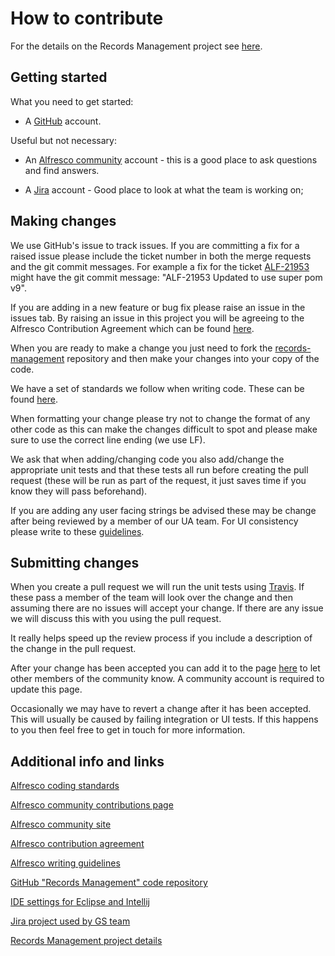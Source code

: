 # How to contribute
For the details on the Records Management project see [here](https://community.alfresco.com/docs/DOC-6387-project-overview-records-management).

## Getting started
What you need to get started:

* A [GitHub](https://github.com/) account.

Useful but not necessary:

* An [Alfresco community](https://community.alfresco.com/) account - this is a good place to ask questions and find answers. 

* A [Jira](https://issues.alfresco.com/jira/projects/RM/issues/?filter=allopenissues) account - Good place to look at what the team is working on;

## Making changes

We use GitHub's issue to track issues. If you are committing a fix for a raised issue please include the ticket number in both the merge requests and the git commit messages.
For example a fix for the ticket [ALF-21953](https://issues.alfresco.com/jira/browse/ALF-21953) might have the git commit message: "ALF-21953 Updated to use super pom v9".

If you are adding in a new feature or bug fix please raise an issue in the issues tab. By raising an issue in this project you will be agreeing to the Alfresco Contribution Agreement which can be found [here](https://community.alfresco.com/docs/DOC-7070-alfresco-contribution-agreement).

When you are ready to make a change you just need to fork the [records-management](https://github.com/Alfresco/records-management) repository and then make your changes into your copy of the code.

We have a set of standards we follow when writing code. These can be found [here](https://community.alfresco.com/docs/DOC-4658-coding-standards).

When formatting your change please try not to change the format of any other code as this can make the changes difficult to spot and please make sure to use the correct line ending (we use LF).

We ask that when adding/changing code you also add/change the appropriate unit tests and that these tests all run before creating the pull request (these will be run as part of the request, it just saves time if you know they will pass beforehand). 

If you are adding any user facing strings be advised these may be change after being reviewed by a member of our UA team. For UI consistency please write to these [guidelines](http://docs.alfresco.com/sites/docs.alfresco.com/files/public/docs_team/u2/Alfresco-Writing-Guide.pdf).

## Submitting changes

When you create a pull request we will run the unit tests using [Travis](https://travis-ci.org/Alfresco/records-management). If these pass a member of the team will look over the change and then assuming there are no issues will accept your change. If there are any issue we will discuss this with you using the pull request.

It really helps speed up the review process if you include a description of the change in the pull request.

After your change has been accepted you can add it to the page [here](https://community.alfresco.com/docs/DOC-5279-featured-contributions) to let other members of the community know. A community account is required to update this page.

Occasionally we may have to revert a change after it has been accepted. This will usually be caused by failing integration or UI tests. If this happens to you then feel free to get in touch for more information.

## Additional info and links

[Alfresco coding standards](https://community.alfresco.com/docs/DOC-4658-coding-standards)

[Alfresco community contributions page](https://community.alfresco.com/docs/DOC-5279-featured-contributions)

[Alfresco community site](https://community.alfresco.com/)

[Alfresco contribution agreement](https://community.alfresco.com/docs/DOC-7070-alfresco-contribution-agreement)

[Alfresco writing guidelines](http://docs.alfresco.com/sites/docs.alfresco.com/files/public/docs_team/u2/Alfresco-Writing-Guide.pdf)

[GitHub "Records Management" code repository](https://github.com/Alfresco/records-management)

[IDE settings for Eclipse and Intellij](https://github.com/Alfresco/records-management/tree/master/ide-config)

[Jira project used by GS team](https://issues.alfresco.com/jira/projects/RM/issues)

[Records Management project details](https://community.alfresco.com/docs/DOC-6387-project-overview-records-management)

